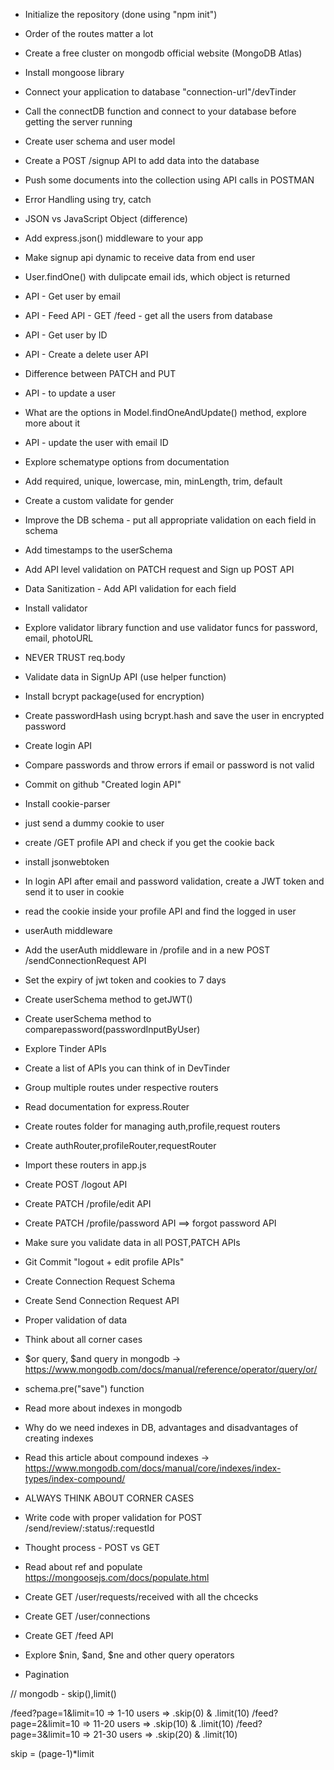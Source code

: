
 - Initialize the repository (done using "npm init")
 - Order of the routes matter a lot


 - Create a free cluster on mongodb official website (MongoDB Atlas)
 - Install mongoose library
 - Connect your application to database "connection-url"/devTinder 
 - Call the connectDB function and connect to your database before getting the server running
 - Create user schema and user model
 - Create a POST /signup API to add data into the database
 - Push some documents into the collection using API calls in POSTMAN
 - Error Handling using try, catch

 - JSON vs JavaScript Object (difference)
 - Add express.json() middleware to your app
 - Make signup api dynamic to receive data from end user
 - User.findOne() with dulipcate email ids, which object is returned
 - API - Get user by email
 - API - Feed API - GET /feed - get all the users from database
 - API - Get user by ID
 - API - Create a delete user API
 - Difference between PATCH and PUT
 - API - to update a user
 - What are the options in Model.findOneAndUpdate() method, explore more about it
 - API - update the user with email ID

 - Explore schematype options from documentation
 - Add required, unique, lowercase, min, minLength, trim, default
 - Create a custom validate for gender
 - Improve the DB schema - put all appropriate validation on each field in schema
 - Add timestamps to the userSchema 
 - Add API level validation on PATCH request and Sign up POST API
 - Data Sanitization - Add API validation for each field
 - Install validator
 - Explore validator library function and use validator funcs for password, email, photoURL
 - NEVER TRUST req.body

 - Validate data in SignUp API (use helper function)
 - Install bcrypt package(used for encryption)
 - Create passwordHash using bcrypt.hash and save the user in encrypted password
 - Create login API
 - Compare passwords and throw errors if email or password is not valid
 - Commit on github "Created login API"

 - Install cookie-parser
 - just send a dummy cookie to user
 - create /GET profile API and check if you get the cookie back
 - install jsonwebtoken
 - In login API after email and password validation, create a JWT token and send it to user in cookie
 - read the cookie inside your profile API and find the logged in user
 - userAuth middleware
 - Add the userAuth middleware in /profile and in a new POST /sendConnectionRequest API
 - Set the expiry of jwt token and cookies to 7 days
 - Create userSchema method to getJWT()
 - Create userSchema method to comparepassword(passwordInputByUser)

 - Explore Tinder APIs
 - Create a list of APIs you can think of in DevTinder
 - Group multiple routes under respective routers
 - Read documentation for express.Router
 - Create routes folder for managing auth,profile,request routers
 - Create authRouter,profileRouter,requestRouter
 - Import these routers in app.js
 - Create POST /logout API
 - Create PATCH /profile/edit API
 - Create PATCH /profile/password API ==> forgot password API
 - Make sure you validate data in all POST,PATCH APIs
 - Git Commit "logout + edit profile APIs"

- Create Connection Request Schema
- Create Send Connection Request API
- Proper validation of data
- Think about all corner cases
- $or query, $and query in mongodb -> https://www.mongodb.com/docs/manual/reference/operator/query/or/
- schema.pre("save") function
- Read more about indexes in mongodb
- Why do we need indexes in DB, advantages and disadvantages of creating indexes
- Read this article about compound indexes -> https://www.mongodb.com/docs/manual/core/indexes/index-types/index-compound/
- ALWAYS THINK ABOUT CORNER CASES 

- Write code with proper validation for POST /send/review/:status/:requestId
- Thought process - POST vs GET
- Read about ref and populate https://mongoosejs.com/docs/populate.html
- Create GET /user/requests/received with all the chcecks
- Create GET /user/connections

- Create GET /feed API
- Explore $nin, $and, $ne and other query operators
- Pagination

// mongodb - skip(),limit()

/feed?page=1&limit=10 => 1-10 users => .skip(0) & .limit(10)
/feed?page=2&limit=10 => 11-20 users => .skip(10) & .limit(10)
/feed?page=3&limit=10 => 21-30 users => .skip(20) & .limit(10)

skip = (page-1)*limit
